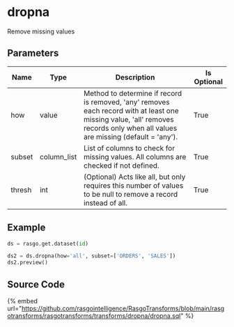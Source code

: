 

# dropna

Remove missing values

## Parameters

|  Name  |    Type     |                                                                                  Description                                                                                   | Is Optional |
| ------ | ----------- | ------------------------------------------------------------------------------------------------------------------------------------------------------------------------------ | ----------- |
| how    | value       | Method to determine if record is removed, 'any' removes each record with at least one missing value, 'all' removes records only when all values are missing (default = 'any'). | True        |
| subset | column_list | List of columns to check for missing values. All columns are checked if not defined.                                                                                           | True        |
| thresh | int         | (Optional) Acts like all, but only requires this number of values to be null to remove a record instead of all.                                                                | True        |


## Example

```python
ds = rasgo.get.dataset(id)

ds2 = ds.dropna(how='all', subset=['ORDERS', 'SALES'])
ds2.preview()
```

## Source Code

{% embed url="https://github.com/rasgointelligence/RasgoTransforms/blob/main/rasgotransforms/rasgotransforms/transforms/dropna/dropna.sql" %}


